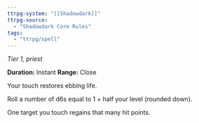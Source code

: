 ```yaml
---
ttrpg-system: "[[Shadowdark]]"
ttrpg-source: 
  - "Shadowdark Core Rules"
tags:
  - "ttrpg/spell"
---
```

*Tier 1, priest*

**Duration:** Instant
**Range:** Close

Your touch restores ebbing life.

Roll a number of d6s equal to 1 + half your level (rounded down).

One target you touch regains that many hit points.


